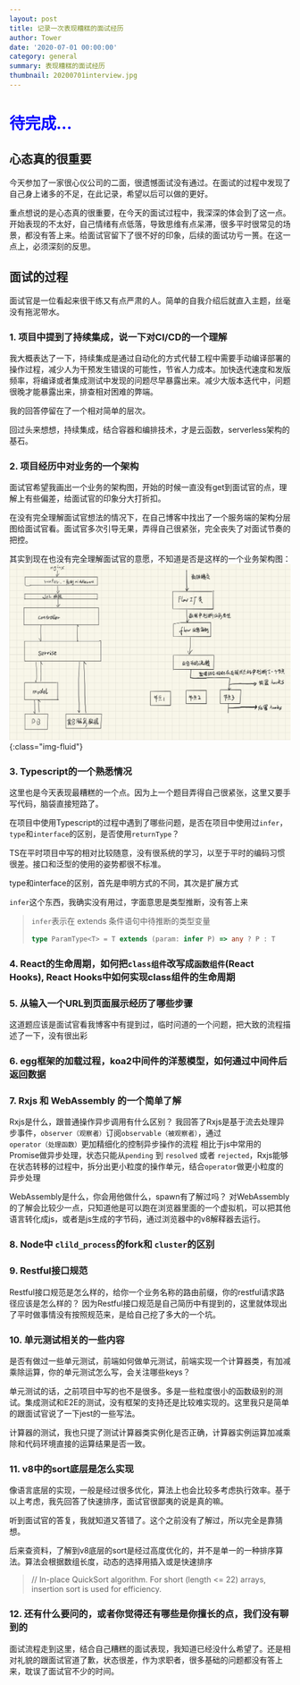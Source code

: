 ```yaml
---
layout: post
title: 记录一次表现糟糕的面试经历
author: Tower
date: '2020-07-01 00:00:00'
category: general
summary: 表现糟糕的面试经历
thumbnail: 20200701interview.jpg
---
```


<h1 style="color: blue">待完成...</h1>

## 心态真的很重要

今天参加了一家很心仪公司的二面，很遗憾面试没有通过。在面试的过程中发现了自己身上诸多的不足，在此记录，希望以后可以做的更好。

重点想说的是心态真的很重要，在今天的面试过程中，我深深的体会到了这一点。开始表现的不太好，自己情绪有点低落，导致思维有点呆滞，很多平时很常见的场景，都没有答上来。给面试官留下了很不好的印象，后续的面试功亏一篑。在这一点上，必须深刻的反思。

## 面试的过程

面试官是一位看起来很干练又有点严肃的人。简单的自我介绍后就直入主题，丝毫没有拖泥带水。

### 1. 项目中提到了持续集成，说一下对CI/CD的一个理解

我大概表达了一下，持续集成是通过自动化的方式代替工程中需要手动编译部署的操作过程，减少人为干预发生错误的可能性，节省人力成本。加快迭代速度和发版频率，将编译或者集成测试中发现的问题尽早暴露出来。减少大版本迭代中，问题很晚才能暴露出来，排查相对困难的弊端。

我的回答停留在了一个相对简单的层次。

回过头来想想，持续集成，结合容器和编排技术，才是云函数，serverless架构的基石。

### 2. 项目经历中对业务的一个架构

面试官希望我画出一个业务的架构图，开始的时候一直没有get到面试官的点，理解上有些偏差，给面试官的印象分大打折扣。

在没有完全理解面试官想法的情况下，在自己博客中找出了一个服务端的架构分层图给面试官看。面试官多次引导无果，弄得自己很紧张，完全丧失了对面试节奏的把控。

其实到现在也没有完全理解面试官的意愿，不知道是否是这样的一个业务架构图：
![deploy using travis](/assets/img/posts/20200701interview2.jpg){:class="img-fluid"}


### 3. Typescript的一个熟悉情况

这里也是今天表现最糟糕的一个点。因为上一个题目弄得自己很紧张，这里又要手写代码，脑袋直接短路了。

在项目中使用Typescript的过程中遇到了哪些问题，是否在项目中使用过`infer`，`type`和`interface`的区别，是否使用`returnType`？

TS在平时项目中写的相对比较随意，没有很系统的学习，以至于平时的编码习惯很差。接口和泛型的使用的姿势都很不标准。

type和interface的区别，首先是申明方式的不同，其次是扩展方式

`infer`这个东西，我确实没有用过，字面意思是类型推断，没有答上来

> `infer`表示在 extends 条件语句中待推断的类型变量
> ```typescript
> type ParamType<T> = T extends (param: infer P) => any ? P : T
> ```


### 4. React的生命周期，如何把`class组件`改写成`函数组件`(React Hooks), React Hooks中如何实现class组件的生命周期
 

### 5. 从输入一个URL到页面展示经历了哪些步骤

这道题应该是面试官看我博客中有提到过，临时问道的一个问题，把大致的流程描述了一下，没有很出彩

### 6. egg框架的加载过程，koa2中间件的洋葱模型，如何通过中间件后返回数据

### 7. Rxjs 和 WebAssembly 的一个简单了解

Rxjs是什么，跟普通操作异步调用有什么区别？
我回答了Rxjs是基于流去处理异步事件，`observer（观察者）`订阅`observable（被观察者）`，通过`operator（处理函数）`更加精细化的控制异步操作的流程
相比于js中常用的Promise做异步处理，状态只能从`pending` 到 `resolved` 或者 `rejected`，Rxjs能够在状态转移的过程中，拆分出更小粒度的操作单元，结合`operator`做更小粒度的异步处理

WebAssembly是什么，你会用他做什么，spawn有了解过吗？
对WebAssembly的了解会比较少一点，只知道他是可以跑在浏览器里面的一个虚拟机，可以把其他语言转化成js，或者是js生成的字节码，通过浏览器中的v8解释器去运行。

### 8. Node中 `clild_process`的fork和 `cluster`的区别

### 9. Restful接口规范

Restful接口规范是怎么样的，给你一个业务名称的路由前缀，你的restful请求路径应该是怎么样的？
因为Restful接口规范是自己简历中有提到的，这里就体现出了平时做事情没有按照规范来，是给自己挖了多大的一个坑。

### 10. 单元测试相关的一些内容

是否有做过一些单元测试，前端如何做单元测试，前端实现一个计算器类，有加减乘除运算，你的单元测试怎么写，会关注哪些keys？

单元测试的话，之前项目中写的也不是很多。多是一些粒度很小的函数级别的测试。集成测试和E2E的测试，没有框架的支持还是比较难实现的。这里我只是简单的跟面试官说了一下jest的一些写法。

计算器的测试，我也只提了测试计算器类实例化是否正确，计算器实例运算加减乘除和代码环境直接的运算结果是否一致。

### 11. v8中的sort底层是怎么实现

像语言底层的实现，一般是经过很多优化，算法上也会比较多考虑执行效率。基于以上考虑，我先回答了快速排序，面试官很鄙夷的说是真的嘛。

听到面试官的答复，我就知道又答错了。这个之前没有了解过，所以完全是靠猜想。

后来查资料，了解到v8底层的sort是经过高度优化的，并不是单一的一种排序算法。算法会根据数组长度，动态的选择用插入或是快速排序

>  // In-place QuickSort algorithm. For short (length <= 22) arrays, insertion sort is used for efficiency.

### 12. 还有什么要问的，或者你觉得还有哪些是你擅长的点，我们没有聊到的

面试流程走到这里，结合自己糟糕的面试表现，我知道已经没什么希望了。还是相对礼貌的跟面试官道了歉，状态很差，作为求职者，很多基础的问题都没有答上来，耽误了面试官不少的时间。
